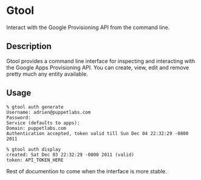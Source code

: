 Gtool
=====

Interact with the Google Provisioning API from the command line.

Description
-----------

Gtool provides a command line interface for inspecting and interacting with
the Google Apps Provisioning API. You can create, view, edit and remove
pretty much any entity available.

Usage
-----

    % gtool auth generate
    Username: adrien@puppetlabs.com
    Password: 
    Service (defaults to apps): 
    Domain: puppetlabs.com
    Authentication accepted, token valid till Sun Dec 04 22:32:29 -0800 2011

    % gtool auth display
    created: Sat Dec 03 22:32:29 -0800 2011 (valid)
    token: API_TOKEN_HERE

Rest of documention to come when the interface is more stable.
